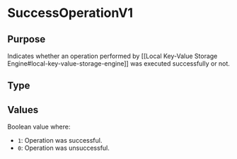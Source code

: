 # SuccessOperationV1

## Purpose
<!-- --8<-- [start:purpose] -->
Indicates whether an operation performed by [[Local Key-Value Storage Engine#local-key-value-storage-engine]]
was executed successfully or not. 

<!-- --8<-- [end:purpose] -->

## Type

<!-- --8<-- [start:type] -->
<div class="type">


</div>
<!-- --8<-- [end:type] -->

## Values

Boolean value where:
- `1`: Operation was successful. 
- `0`: Operation was unsuccessful.
